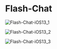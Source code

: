 # Flash-Chat

![Flash-Chat-iOS13_1](https://github.com/pradyotprksh/development_learning/tree/main/ios/angela_udemy/Flash-Chat-iOS13/Flash-Chat-iOS13_1.png)

![Flash-Chat-iOS13_2](https://github.com/pradyotprksh/development_learning/tree/main/ios/angela_udemy/Flash-Chat-iOS13/Flash-Chat-iOS13_2.png)

![Flash-Chat-iOS13_3](https://github.com/pradyotprksh/development_learning/tree/main/ios/angela_udemy/Flash-Chat-iOS13/Flash-Chat-iOS13_3.png)

